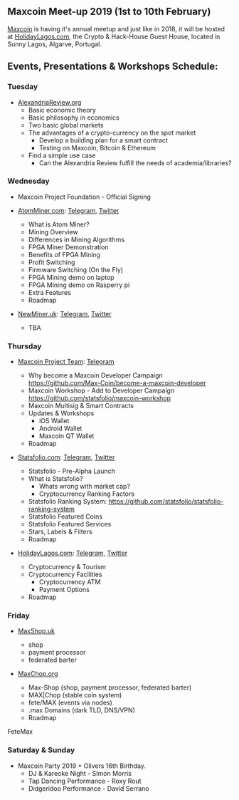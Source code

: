 ## Maxcoin Meet-up 2019 (1st to 10th February)

[Maxcoin](https://www.maxcoinproject.org) is having it's annual meetup and just like in 2018, it will be hosted at [HolidayLagos.com](https://www.holidaylagos.com), the Crypto & Hack-House Guest House, located in Sunny Lagos, Algarve, Portugal.

## Events, Presentations & Workshops Schedule:

### Tuesday
- [AlexandriaReview.org](http://alexandriareview.org)
	- Basic economic theory 
	- Basic philosophy in economics
	- Two basic global markets
	- The advantages of a crypto-currency on the spot market
		- Develop a building plan for a smart contract
		- Testing on Maxcoin, Bitcoin & Ethereum
	- Find a simple use case 
		- Can the Alexandria Review fulfill the needs of academia/libraries?

### Wednesday
- Maxcoin Project Foundation - Official Signing
- [AtomMiner.com](https://atomminer.com): [Telegram](https://t.me/atomminer), [Twitter](https://twitter.com/fpgaatomminer)
	- What is Atom Miner?
	- Mining Overview
	- Differences in Mining Algorithms
	- FPGA Miner Demonstration
	- Benefits of FPGA Mining
	- Profit Switching
	- Firmware Switching (On the Fly) 
	- FPGA Mining demo on laptop
	- FPGA Mining demo on Rasperry pi
	- Extra Features
	- Roadmap
	
- [NewMiner.uk](https://newminer.uk): [Telegram](https://t.me/newmineruk), [Twitter](https://twitter.com/newmineruk)
	- TBA

### Thursday

- [Maxcoin Project Team](https://www.maxcoinproject.org/): [Telegram](https://t.me/maxcoinproject)
	- Why become a Maxcoin Developer Campaign https://github.com/Max-Coin/become-a-maxcoin-developer
	- Maxcoin Workshop - Add to Developer Campaign https://github.com/statsfolio/maxcoin-workshop
	- Maxcoin Multisig & Smart Contracts
	- Updates & Workshops
		- iOS Wallet
		- Android Wallet
		- Maxcoin QT Wallet
	- Roadmap
		
- [Statsfolio.com](https://statsfolio.com): [Telegram](https://t.me/statsfolio), [Twitter](https://twitter.com/statsfolio)
	- Statsfolio - Pre-Alpha Launch
	- What is Statsfolio?
		- Whats wrong with market cap?
		- Cryptocurrency Ranking Factors
	- Statsfolio Ranking System: https://github.com/statsfolio/statsfolio-ranking-system
	- Statsfolio Featured Coins
	- Statsfolio Featured Services
	- Stars, Labels & Filters
	- Roadmap

- [HolidayLagos.com](https://www.holidaylagos.com): [Telegram](https://t.me/holidaylagos), [Twitter](https://twitter.com/HolidayLagos)
	- Cryptocurrency & Tourism
	- Cryptocurrency Facilities
		- Cryptocurrency ATM
		- Payment Options
	- Roadmap

### Friday

- [MaxShop.uk](https://maxshop.uk)
	- shop
	- payment processor
	- federated barter

- [MaxChop.org](https://maxchop.org)
	- Max-Shop (shop, payment processor, federated barter)
	- MAX|Chop (stable coin system)
	- fete/MAX (events via nodes)
	- .max Domains (dark TLD, DNS/VPN)
	- Roadmap

FeteMax


### Saturday & Sunday

- Maxcoin Party 2019 + Olivers 16th Birthday.
	- DJ & Kareoke Night - SImon Morris
	- Tap Dancing Performance - Roxy Rout
	- Didgeridoo Performance - David Serrano

